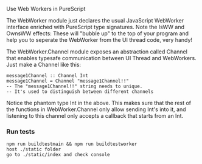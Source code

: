 Use Web Workers in PureScript

The WebWorker module just declares the usual JavaScript WebWorker interface enriched with PureScript type signatures. Note the IsWW and OwnsWW effects: These will "bubble up" to the top of your program and help you to seperate the WebWorker from the UI thread code, very handy!

The WebWorker.Channel module exposes an abstraction called Channel that enables typesafe communication between UI Thread and WebWorkers. Just make a Channel like this:

```
message1Channel :: Channel Int
message1Channel = Channel "message1Channel!!" 
-- The "message1Channel!!" string needs to unique. 
-- It's used to distinguish between different channels
```

Notice the phantom type Int in the above. This makes sure that the rest of the functions in WebWorker.Channel only allow sending Int's into it, and listening to this channel only accepts a callback that starts from an Int.

### Run tests

```
npm run buildtestmain && npm run buildtestworker
host ./static folder
go to ./static/index and check console
```
